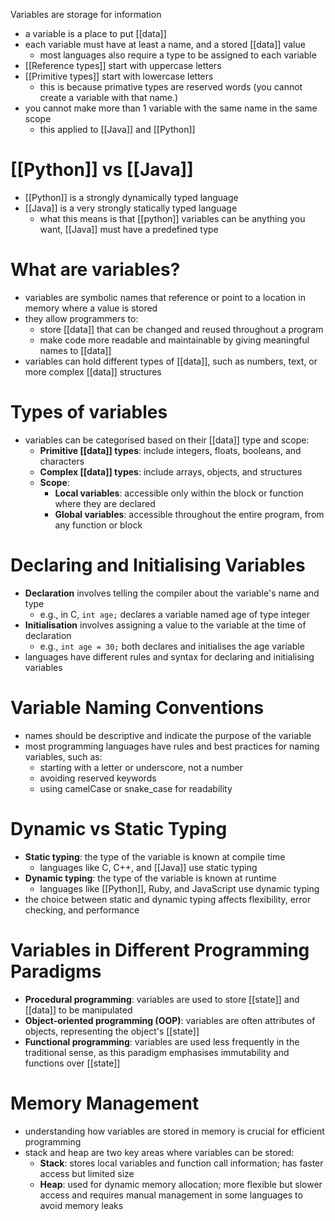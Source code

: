 Variables are storage for information
- a variable is a place to put [[data]]
- each variable must have at least a name, and a stored [[data]] value
	- most languages also require a type to be assigned to each variable
- [[Reference types]] start with uppercase letters
- [[Primitive types]] start with lowercase letters
	- this is because primative types are reserved words (you cannot create a variable with that name.)
- you cannot make more than 1 variable with the same name in the same scope
	- this applied to [[Java]] and [[Python]]
# [[Python]] vs [[Java]]
- [[Python]] is a strongly dynamically typed language
- [[Java]] is a very strongly statically typed language
	- what this means is that [[python]] variables can be anything you want, [[Java]] must have a predefined type
# What are variables?
- variables are symbolic names that reference or point to a location in memory where a value is stored
- they allow programmers to:
	- store [[data]] that can be changed and reused throughout a program
	- make code more readable and maintainable by giving meaningful names to [[data]]
- variables can hold different types of [[data]], such as numbers, text, or more complex [[data]] structures

# Types of variables
- variables can be categorised based on their [[data]] type and scope:
	- **Primitive [[data]] types**: include integers, floats, booleans, and characters
	- **Complex [[data]] types**: include arrays, objects, and structures
	- **Scope**:
		- **Local variables**: accessible only within the block or function where they are declared
		- **Global variables**: accessible throughout the entire program, from any function or block

# Declaring and Initialising Variables
- **Declaration** involves telling the compiler about the variable's name and type
	- e.g., in C, `int age;` declares a variable named age of type integer
- **Initialisation** involves assigning a value to the variable at the time of declaration
	- e.g., `int age = 30;` both declares and initialises the age variable
- languages have different rules and syntax for declaring and initialising variables

# Variable Naming Conventions
- names should be descriptive and indicate the purpose of the variable
- most programming languages have rules and best practices for naming variables, such as:
	- starting with a letter or underscore, not a number
	- avoiding reserved keywords
	- using camelCase or snake_case for readability

# Dynamic vs Static Typing
- **Static typing**: the type of the variable is known at compile time
	- languages like C, C++, and [[Java]] use static typing
- **Dynamic typing**: the type of the variable is known at runtime
	- languages like [[Python]], Ruby, and JavaScript use dynamic typing
- the choice between static and dynamic typing affects flexibility, error checking, and performance

# Variables in Different Programming Paradigms
- **Procedural programming**: variables are used to store [[state]] and [[data]] to be manipulated
- **Object-oriented programming (OOP)**: variables are often attributes of objects, representing the object's [[state]]
- **Functional programming**: variables are used less frequently in the traditional sense, as this paradigm emphasises immutability and functions over [[state]]

# Memory Management
- understanding how variables are stored in memory is crucial for efficient programming
- stack and heap are two key areas where variables can be stored:
	- **Stack**: stores local variables and function call information; has faster access but limited size
	- **Heap**: used for dynamic memory allocation; more flexible but slower access and requires manual management in some languages to avoid memory leaks
